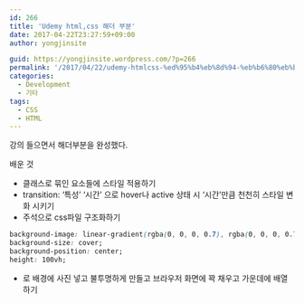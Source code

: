 ```yaml
---
id: 266
title: 'Udemy html,css 해더 부분'
date: 2017-04-22T23:27:59+09:00
author: yongjinsite

guid: https://yongjinsite.wordpress.com/?p=266
permalink: '/2017/04/22/udemy-htmlcss-%ed%95%b4%eb%8d%94-%eb%b6%80%eb%b6%84/'
categories:
  - Development
  - 기타
tags:
  - CSS
  - HTML
---
```

강의 들으면서 해더부분을 완성했다.

배운 것

  * 클래스로 묶인 요소들에 스타일 적용하기
  * transition: &#8216;특성&#8217; &#8216;시간&#8217; 으로 hover나 active 상태 시 &#8216;시간&#8217;만큼 천천히 스타일 변화 시키기
  * 주석으로 css파일 구조화하기

```css 
background-image: linear-gradient(rgba(0, 0, 0, 0.7), rgba(0, 0, 0, 0.7)), url(img/hero.jpg);  
background-size: cover;  
background-position: center;  
height: 100vh;  
```

  * 로 배경에 사진 넣고 불투명하게 만들고 브라우저 화면에 꽉 채우고 가운데에 배열하기